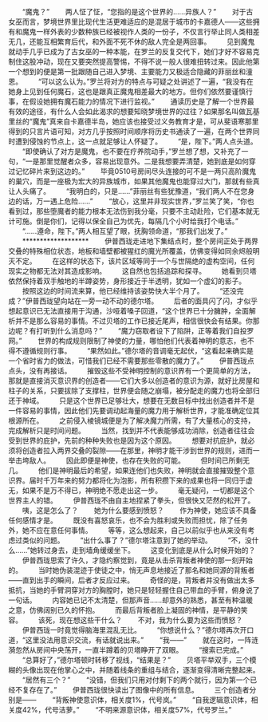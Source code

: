　　“魔鬼？”
　　两人怔了怔，“您指的是这个世界的……异族人？”
　　对于古女巫而言，梦境世界里比现代生活更难适应的是混居于城市的卡嘉德人——这些拥有和魔鬼一样外表的少数种族已经被视作人类的一份子，不仅言行举止同人类相差无几，还能互相繁育后代，和外面不死不休的敌人完全是两回事。
　　见到魔鬼就动手几乎已成为了古女巫的一种本能，在罗兰的反复交代下，她们才好不容易克制住这股冲动，现在又要突然提高警惕，不得不说一般人很难扭转过来。因此他第一个想到的便是第一批跟随自己进入梦境、主要能力又极适合隐藏的菲丽丝和潼恩。
　　“可以这么认为。”罗兰将对方的特点与可疑之处讲述了一遍，“我没有在她身上见到任何魔石，这也是跟真正魔鬼相差最大的地方。但你们依然要谨慎行事，在假设她拥有魔石能力的情况下进行监视。”
　　通读历史是了解一个世界最有效的途径，有什么人会如此渴求的想要知晓梦境世界的过往？如果那名叫做瓦基里丝的“魔鬼”真来自卡嘉德半岛，她应该也接受过义务教育才是，可从斐语寒那里得到的只言片语可知，对方几乎按照时间顺序将历史书通读了一遍，在两个世界同时遭到侵蚀的节点上，这一点就足够让人怀疑了。
　　“是，陛下。”两人点头道。
　　“即使确认了对方是魔鬼，也不要在疗养院动手，”罗兰想了想，又补充了一句，“一是那里觉醒者众多，容易出现意外。二是我想要弄清楚，她到底是如何穿过记忆碎片来到这边的。”
　　毕竟0510号房间尽头连接的可不是一两只高阶魔鬼的巢穴，而是一座极为宏大的异族城市，如果其他魔鬼也能穿过大门，那就有些真让人头痛了。
　　“我明白的，只是……”菲丽丝有些犹豫道，“我们两人不在您身边的话，万一遇上危险……”
　　“放心，这里并非现实世界，”罗兰笑了笑，“你也看到过，那些堕魔者的能力根本无法伤到我分毫，只要不主动赴险，它们基本就无计可施。倒是你们，记得以保全自己为优先，每隔几个小时给我打个电话。”
　　“……遵命，陛下。”两人相互望了眼，抚胸领命道，“那我们出发了。”
　　*******************
　　伊普西珑走进地下集结点时，整个房间正处于两界交叠的特殊相位状态，地板和墙壁都被猩红的魔光所覆盖，仿佛变得如同余烬般明灭不定。
　　在这样的状态下，该片区域等同于一个与世隔绝的虚构空间，任何现实之物都无法对其造成影响。
　　这自然也包括追踪和探寻。
　　她看到贝塔依然保持着双手触地的半蹲姿势，身形接近于半透明，犹如一个虚幻的影子。
　　按照这边的时间流来算，他已经维持该姿势快大半个月了。
　　“还没完成？”伊普西珑望向站在一旁一动不动的德尔塔。
　　后者的面具闪了闪，才似乎想起意识已无法直接用于沟通，沙哑着嗓子回道，“这个世界已十分臃肿，全面解析并不是那么容易的事情。不过贝塔的工作已接近尾声，相信很快会有结果。你那边呢？有打听到什么消息吗？”
　　“魔力窃取者设下了陷阱，正等着我们自投罗网。”
　　世界的构成规则限制了神使的力量，哪怕他们代表着神明的意志，也不得不遵循规则行事。
　　“果然如此。”德尔塔的音调毫无起伏，“这看起来确实是一个省时省力的做法，可惜我们已经不需要那些零散的魔力了。”
　　伊普西珑点点头，没有再接话。
　　摧毁这些不受神明控制的意识界有一个更简单的方法，那就是直接消灭意识界的创造者——它们大多以创造者的意识为源，就好比房屋和柱子的关系，只要拔除了支撑柱，世界便会随之崩塌，被分配走的魔力也将全部归还于神域。
　　只是这个世界已足够壮大，想要在无数目标中找出创造者并不是一件容易的事情，因此他们先要调动起海量的魔力用于解析世界，才能准确定位其根源所在。
　　之前侵入棱镜城便是为了解决魔力所需，有了大量核心的支持，完成解析只是时间问题。
　　当然，找到并不代表能够成功消除，创造者往往会受到世界的庇护，先前的种种失败也是因为这个原因。
　　想要对抗庇护，就必须将创造者拉入两界交叠的裂隙——在那里，神明才能干涉到世界的规则，进而一举击垮敌人。
　　因此即便是神使，也存在失败的可能。
　　但时间已所剩无几。
　　他们是神明最后的希望，如果连他们也失败，神明就会直接摧毁整个意识界。届时千万年来的努力都将化为泡影，所有积攒下来的成果也将一同归于虚无，如果不是万不得已，神明绝不愿走出这一步。
　　毫无疑问，一切都是这个世界主人的错。
　　伊普西珑不由自主地捏紧了拳头，但很快又茫然的松开了。
　　咦，这是怎么了？
　　她为什么要感到愤怒？
　　作为神使，她应该不具备任何感情才是。
　　既没有喜怒哀乐，也不会为胜利或失败而担忧，除了任务外，她不应在意任何事情。
　　等等，这么想起来，自己以前似乎也从来没有考虑过类似的问题。
　　“出什么事了？”德尔塔注意到了她的举动。
　　“不，没什么……”她转过身去，走到墙角缓缓坐下。
　　这变化到底是从什么时候开始的？
　　伊普西珑思索了许久，才隐约察觉到，竟是从击杀背叛者神使的那一刻开始的。
　　当时她伪装混迹于使徒之中，悄无声息地接近了那名和她同源的背叛者——直到出手的瞬间，后者才反应过来。
　　奇怪的是，背叛者并没有做出太多抵抗，当她的手臂洞穿对方的胸膛时，她只是轻轻握住自己带血的手臂，俯身说了一句话。
　　内容她已记不太清楚，但那声音……却意外的熟悉，甚至有种温暖之意，仿佛阔别已久的怀抱。
　　而最后背叛者脸上凝固的神情，是平静的笑容。
　　该死，现在想这些干什么？
　　不对，我为什么要为这些而愤怒？
　　伊普西珑一时竟觉得脑海里混乱无比。
　　“你想说什么？”德尔塔再次开口道，“这里没法用意识交流，有话就说出来。”
　　“我——”
　　就在这时，一阵涟漪忽然从房间中央荡开，一直半蹲着的贝塔睁开了双眼。
　　“搜索已完成。”
　　“总算好了，”德尔塔顿时转移了视线，“结果是？”
　　贝塔平举双手，三个模糊的头像出现在他掌心之中，并随着线条的重组与结合，逐渐变得清晰完整起来。
　　“居然有三个？”
　　“没错，但我们只用对付剩下的两个就行，因为第一个已经不复存在了。”
　　伊普西珑很快读出了图像中的所有信息。
　　三个创造者分别是——
　　“背叛神使意识体，相关度1%，代号岚。”
　　“自我逻辑意识体，相关度42%，代号洁萝。”
　　“不明来源意识体，相关度57%，代号罗兰。”
